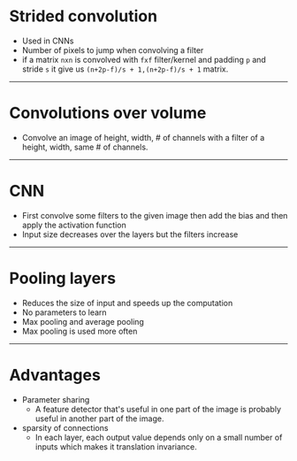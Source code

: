 # Strided convolution
  - Used in CNNs
  - Number of pixels to jump when convolving a filter
  - if a matrix `nxn` is convolved with `fxf` filter/kernel and padding `p` and stride `s` it give us `(n+2p-f)/s + 1,(n+2p-f)/s + 1` matrix.

---

# Convolutions over volume
  - Convolve an image of height, width, # of channels with a filter of a height, width, same # of channels.

---

# CNN
  - First convolve some filters to the given image then add the bias and then apply the activation function
  - Input size decreases over the layers but the filters increase
---

# Pooling layers
  - Reduces the size of input and speeds up the computation
  - No parameters to learn
  - Max pooling and average pooling
  - Max pooling is used more often

---

# Advantages
   - Parameter sharing
        - A feature detector that's useful in one part of the image is probably useful in another part of the image.
   - sparsity of connections
        - In each layer, each output value depends only on a small number of inputs which makes it translation invariance.
